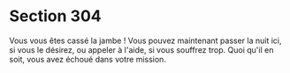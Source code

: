 # Section 304

Vous vous êtes cassé la jambe ! Vous pouvez maintenant passer
la nuit ici, si vous le désirez, ou appeler à l'aide, si vous souffrez
trop. Quoi qu'il en soit, vous avez échoué dans votre mission.